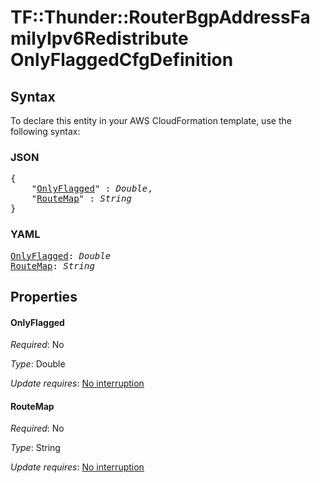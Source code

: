 # TF::Thunder::RouterBgpAddressFamilyIpv6Redistribute OnlyFlaggedCfgDefinition

## Syntax

To declare this entity in your AWS CloudFormation template, use the following syntax:

### JSON

<pre>
{
    "<a href="#onlyflagged" title="OnlyFlagged">OnlyFlagged</a>" : <i>Double</i>,
    "<a href="#routemap" title="RouteMap">RouteMap</a>" : <i>String</i>
}
</pre>

### YAML

<pre>
<a href="#onlyflagged" title="OnlyFlagged">OnlyFlagged</a>: <i>Double</i>
<a href="#routemap" title="RouteMap">RouteMap</a>: <i>String</i>
</pre>

## Properties

#### OnlyFlagged

_Required_: No

_Type_: Double

_Update requires_: [No interruption](https://docs.aws.amazon.com/AWSCloudFormation/latest/UserGuide/using-cfn-updating-stacks-update-behaviors.html#update-no-interrupt)

#### RouteMap

_Required_: No

_Type_: String

_Update requires_: [No interruption](https://docs.aws.amazon.com/AWSCloudFormation/latest/UserGuide/using-cfn-updating-stacks-update-behaviors.html#update-no-interrupt)

